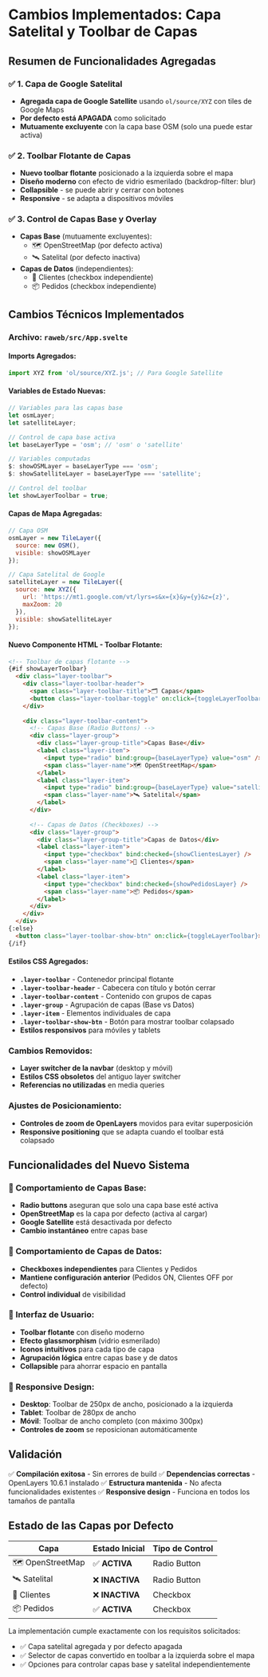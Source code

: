 # Cambios Implementados: Capa Satelital y Toolbar de Capas

## Resumen de Funcionalidades Agregadas

### ✅ 1. Capa de Google Satelital
- **Agregada capa de Google Satellite** usando `ol/source/XYZ` con tiles de Google Maps
- **Por defecto está APAGADA** como solicitado
- **Mutuamente excluyente** con la capa base OSM (solo una puede estar activa)

### ✅ 2. Toolbar Flotante de Capas
- **Nuevo toolbar flotante** posicionado a la izquierda sobre el mapa
- **Diseño moderno** con efecto de vidrio esmerilado (backdrop-filter: blur)
- **Collapsible** - se puede abrir y cerrar con botones
- **Responsive** - se adapta a dispositivos móviles

### ✅ 3. Control de Capas Base y Overlay
- **Capas Base** (mutuamente excluyentes):
  - 🗺️ OpenStreetMap (por defecto activa)
  - 🛰️ Satelital (por defecto inactiva)
- **Capas de Datos** (independientes):
  - 👤 Clientes (checkbox independiente)
  - 📦 Pedidos (checkbox independiente)

## Cambios Técnicos Implementados

### Archivo: `raweb/src/App.svelte`

#### Imports Agregados:
```javascript
import XYZ from 'ol/source/XYZ.js'; // Para Google Satellite
```

#### Variables de Estado Nuevas:
```javascript
// Variables para las capas base
let osmLayer;
let satelliteLayer;

// Control de capa base activa
let baseLayerType = 'osm'; // 'osm' o 'satellite'

// Variables computadas
$: showOSMLayer = baseLayerType === 'osm';
$: showSatelliteLayer = baseLayerType === 'satellite';

// Control del toolbar
let showLayerToolbar = true;
```

#### Capas de Mapa Agregadas:
```javascript
// Capa OSM
osmLayer = new TileLayer({
  source: new OSM(),
  visible: showOSMLayer
});

// Capa Satelital de Google
satelliteLayer = new TileLayer({
  source: new XYZ({
    url: 'https://mt1.google.com/vt/lyrs=s&x={x}&y={y}&z={z}',
    maxZoom: 20
  }),
  visible: showSatelliteLayer
});
```

#### Nuevo Componente HTML - Toolbar Flotante:
```html
<!-- Toolbar de capas flotante -->
{#if showLayerToolbar}
  <div class="layer-toolbar">
    <div class="layer-toolbar-header">
      <span class="layer-toolbar-title">🗂️ Capas</span>
      <button class="layer-toolbar-toggle" on:click={toggleLayerToolbar}>✕</button>
    </div>
    
    <div class="layer-toolbar-content">
      <!-- Capas Base (Radio Buttons) -->
      <div class="layer-group">
        <div class="layer-group-title">Capas Base</div>
        <label class="layer-item">
          <input type="radio" bind:group={baseLayerType} value="osm" />
          <span class="layer-name">🗺️ OpenStreetMap</span>
        </label>
        <label class="layer-item">
          <input type="radio" bind:group={baseLayerType} value="satellite" />
          <span class="layer-name">🛰️ Satelital</span>
        </label>
      </div>
      
      <!-- Capas de Datos (Checkboxes) -->
      <div class="layer-group">
        <div class="layer-group-title">Capas de Datos</div>
        <label class="layer-item">
          <input type="checkbox" bind:checked={showClientesLayer} />
          <span class="layer-name">👤 Clientes</span>
        </label>
        <label class="layer-item">
          <input type="checkbox" bind:checked={showPedidosLayer} />
          <span class="layer-name">📦 Pedidos</span>
        </label>
      </div>
    </div>
  </div>
{:else}
  <button class="layer-toolbar-show-btn" on:click={toggleLayerToolbar}>🗂️</button>
{/if}
```

#### Estilos CSS Agregados:
- **`.layer-toolbar`** - Contenedor principal flotante
- **`.layer-toolbar-header`** - Cabecera con título y botón cerrar
- **`.layer-toolbar-content`** - Contenido con grupos de capas
- **`.layer-group`** - Agrupación de capas (Base vs Datos)
- **`.layer-item`** - Elementos individuales de capa
- **`.layer-toolbar-show-btn`** - Botón para mostrar toolbar colapsado
- **Estilos responsivos** para móviles y tablets

### Cambios Removidos:
- **Layer switcher de la navbar** (desktop y móvil)
- **Estilos CSS obsoletos** del antiguo layer switcher
- **Referencias no utilizadas** en media queries

### Ajustes de Posicionamiento:
- **Controles de zoom de OpenLayers** movidos para evitar superposición
- **Responsive positioning** que se adapta cuando el toolbar está colapsado

## Funcionalidades del Nuevo Sistema

### 🎯 Comportamiento de Capas Base:
- **Radio buttons** aseguran que solo una capa base esté activa
- **OpenStreetMap** es la capa por defecto (activa al cargar)
- **Google Satellite** está desactivada por defecto
- **Cambio instantáneo** entre capas base

### 🎯 Comportamiento de Capas de Datos:
- **Checkboxes independientes** para Clientes y Pedidos
- **Mantiene configuración anterior** (Pedidos ON, Clientes OFF por defecto)
- **Control individual** de visibilidad

### 🎯 Interfaz de Usuario:
- **Toolbar flotante** con diseño moderno
- **Efecto glassmorphism** (vidrio esmerilado)
- **Iconos intuitivos** para cada tipo de capa
- **Agrupación lógica** entre capas base y de datos
- **Collapsible** para ahorrar espacio en pantalla

### 🎯 Responsive Design:
- **Desktop**: Toolbar de 250px de ancho, posicionado a la izquierda
- **Tablet**: Toolbar de 280px de ancho
- **Móvil**: Toolbar de ancho completo (con máximo 300px)
- **Controles de zoom** se reposicionan automáticamente

## Validación

✅ **Compilación exitosa** - Sin errores de build
✅ **Dependencias correctas** - OpenLayers 10.6.1 instalado
✅ **Estructura mantenida** - No afecta funcionalidades existentes
✅ **Responsive design** - Funciona en todos los tamaños de pantalla

## Estado de las Capas por Defecto

| Capa | Estado Inicial | Tipo de Control |
|------|----------------|-----------------|
| 🗺️ OpenStreetMap | ✅ **ACTIVA** | Radio Button |
| 🛰️ Satelital | ❌ **INACTIVA** | Radio Button |
| 👤 Clientes | ❌ **INACTIVA** | Checkbox |
| 📦 Pedidos | ✅ **ACTIVA** | Checkbox |

La implementación cumple exactamente con los requisitos solicitados:
- ✅ Capa satelital agregada y por defecto apagada
- ✅ Selector de capas convertido en toolbar a la izquierda sobre el mapa
- ✅ Opciones para controlar capas base y satelital independientemente